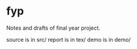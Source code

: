 # fyp

Notes and drafts of final year project.

source is in src/
report is in tex/
demo is in demo/
